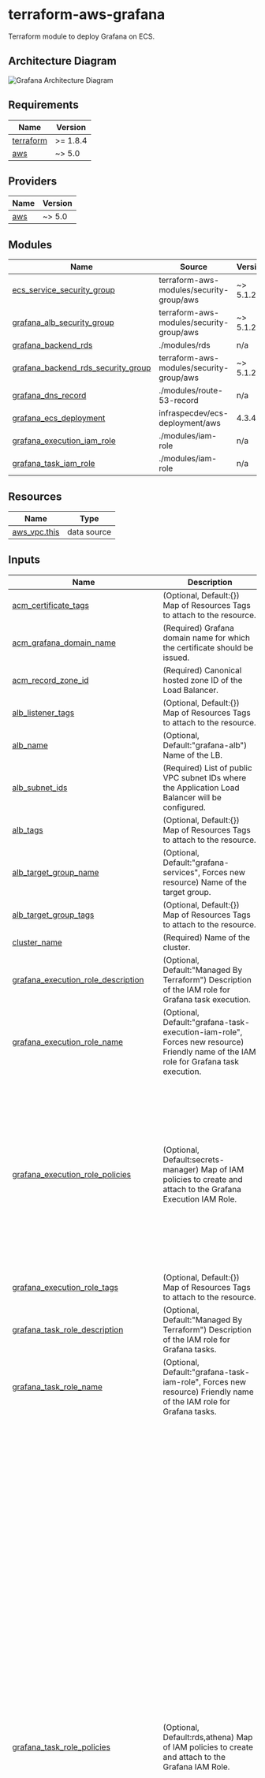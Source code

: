 <!-- BEGIN_TF_DOCS -->
# terraform-aws-grafana

Terraform module to deploy Grafana on ECS.

## Architecture Diagram

![Grafana Architecture Diagram](https://github.com/infraspecdev/terraform-aws-grafana/raw/main/diagrams/grafana-architecture.png)

## Requirements

| Name | Version |
|------|---------|
| <a name="requirement_terraform"></a> [terraform](#requirement\_terraform) | >= 1.8.4 |
| <a name="requirement_aws"></a> [aws](#requirement\_aws) | ~> 5.0 |

## Providers

| Name | Version |
|------|---------|
| <a name="provider_aws"></a> [aws](#provider\_aws) | ~> 5.0 |

## Modules

| Name | Source | Version |
|------|--------|---------|
| <a name="module_ecs_service_security_group"></a> [ecs\_service\_security\_group](#module\_ecs\_service\_security\_group) | terraform-aws-modules/security-group/aws | ~> 5.1.2 |
| <a name="module_grafana_alb_security_group"></a> [grafana\_alb\_security\_group](#module\_grafana\_alb\_security\_group) | terraform-aws-modules/security-group/aws | ~> 5.1.2 |
| <a name="module_grafana_backend_rds"></a> [grafana\_backend\_rds](#module\_grafana\_backend\_rds) | ./modules/rds | n/a |
| <a name="module_grafana_backend_rds_security_group"></a> [grafana\_backend\_rds\_security\_group](#module\_grafana\_backend\_rds\_security\_group) | terraform-aws-modules/security-group/aws | ~> 5.1.2 |
| <a name="module_grafana_dns_record"></a> [grafana\_dns\_record](#module\_grafana\_dns\_record) | ./modules/route-53-record | n/a |
| <a name="module_grafana_ecs_deployment"></a> [grafana\_ecs\_deployment](#module\_grafana\_ecs\_deployment) | infraspecdev/ecs-deployment/aws | 4.3.4 |
| <a name="module_grafana_execution_iam_role"></a> [grafana\_execution\_iam\_role](#module\_grafana\_execution\_iam\_role) | ./modules/iam-role | n/a |
| <a name="module_grafana_task_iam_role"></a> [grafana\_task\_iam\_role](#module\_grafana\_task\_iam\_role) | ./modules/iam-role | n/a |

## Resources

| Name | Type |
|------|------|
| [aws_vpc.this](https://registry.terraform.io/providers/hashicorp/aws/latest/docs/data-sources/vpc) | data source |

## Inputs

| Name | Description | Type | Default | Required |
|------|-------------|------|---------|:--------:|
| <a name="input_acm_certificate_tags"></a> [acm\_certificate\_tags](#input\_acm\_certificate\_tags) | (Optional, Default:{}) Map of Resources Tags to attach to the resource. | `map(string)` | `{}` | no |
| <a name="input_acm_grafana_domain_name"></a> [acm\_grafana\_domain\_name](#input\_acm\_grafana\_domain\_name) | (Required) Grafana domain name for which the certificate should be issued. | `string` | n/a | yes |
| <a name="input_acm_record_zone_id"></a> [acm\_record\_zone\_id](#input\_acm\_record\_zone\_id) | (Required) Canonical hosted zone ID of the Load Balancer. | `string` | n/a | yes |
| <a name="input_alb_listener_tags"></a> [alb\_listener\_tags](#input\_alb\_listener\_tags) | (Optional, Default:{}) Map of Resources Tags to attach to the resource. | `map(string)` | `{}` | no |
| <a name="input_alb_name"></a> [alb\_name](#input\_alb\_name) | (Optional, Default:"grafana-alb") Name of the LB. | `string` | `"grafana-alb"` | no |
| <a name="input_alb_subnet_ids"></a> [alb\_subnet\_ids](#input\_alb\_subnet\_ids) | (Required) List of public VPC subnet IDs where the Application Load Balancer will be configured. | `list(string)` | n/a | yes |
| <a name="input_alb_tags"></a> [alb\_tags](#input\_alb\_tags) | (Optional, Default:{}) Map of Resources Tags to attach to the resource. | `map(string)` | `{}` | no |
| <a name="input_alb_target_group_name"></a> [alb\_target\_group\_name](#input\_alb\_target\_group\_name) | (Optional, Default:"grafana-services", Forces new resource) Name of the target group. | `string` | `"grafana-services"` | no |
| <a name="input_alb_target_group_tags"></a> [alb\_target\_group\_tags](#input\_alb\_target\_group\_tags) | (Optional, Default:{}) Map of Resources Tags to attach to the resource. | `map(string)` | `{}` | no |
| <a name="input_cluster_name"></a> [cluster\_name](#input\_cluster\_name) | (Required) Name of the cluster. | `string` | n/a | yes |
| <a name="input_grafana_execution_role_description"></a> [grafana\_execution\_role\_description](#input\_grafana\_execution\_role\_description) | (Optional, Default:"Managed By Terraform") Description of the IAM role for Grafana task execution. | `string` | `"Managed By Terraform"` | no |
| <a name="input_grafana_execution_role_name"></a> [grafana\_execution\_role\_name](#input\_grafana\_execution\_role\_name) | (Optional, Default:"grafana-task-execution-iam-role", Forces new resource) Friendly name of the IAM role for Grafana task execution. | `string` | `"grafana-task-execution-iam-role"` | no |
| <a name="input_grafana_execution_role_policies"></a> [grafana\_execution\_role\_policies](#input\_grafana\_execution\_role\_policies) | (Optional, Default:secrets-manager) Map of IAM policies to create and attach to the Grafana Execution IAM Role. | <pre>map(<br/>    object({<br/>      name        = string<br/>      description = optional(string, null)<br/>      policy = object({<br/>        Version = optional(string, "2012-10-17")<br/>        Statement = list(<br/>          object({<br/>            Sid      = optional(string)<br/>            Effect   = string<br/>            Resource = string<br/>            Action   = optional(list(string), [])<br/>          })<br/>        )<br/>      })<br/>      tags = optional(map(string), {})<br/>    })<br/>  )</pre> | <pre>{<br/>  "secrets-manager": {<br/>    "description": "Allow access to Secrets Manager",<br/>    "name": "grafana-execution-role-secrets-manager",<br/>    "policy": {<br/>      "Statement": [<br/>        {<br/>          "Action": [<br/>            "secretsmanager:*"<br/>          ],<br/>          "Effect": "Allow",<br/>          "Resource": "*",<br/>          "Sid": "AllowSecretsManagerFullAccess"<br/>        }<br/>      ]<br/>    }<br/>  }<br/>}</pre> | no |
| <a name="input_grafana_execution_role_tags"></a> [grafana\_execution\_role\_tags](#input\_grafana\_execution\_role\_tags) | (Optional, Default:{}) Map of Resources Tags to attach to the resource. | `map(string)` | `{}` | no |
| <a name="input_grafana_task_role_description"></a> [grafana\_task\_role\_description](#input\_grafana\_task\_role\_description) | (Optional, Default:"Managed By Terraform") Description of the IAM role for Grafana tasks. | `string` | `"Managed By Terraform"` | no |
| <a name="input_grafana_task_role_name"></a> [grafana\_task\_role\_name](#input\_grafana\_task\_role\_name) | (Optional, Default:"grafana-task-iam-role", Forces new resource) Friendly name of the IAM role for Grafana tasks. | `string` | `"grafana-task-iam-role"` | no |
| <a name="input_grafana_task_role_policies"></a> [grafana\_task\_role\_policies](#input\_grafana\_task\_role\_policies) | (Optional, Default:rds,athena) Map of IAM policies to create and attach to the Grafana IAM Role. | <pre>map(<br/>    object({<br/>      name        = string<br/>      description = optional(string, null)<br/>      policy = object({<br/>        Version = optional(string, "2012-10-17")<br/>        Statement = list(<br/>          object({<br/>            Sid      = optional(string)<br/>            Effect   = string<br/>            Resource = string<br/>            Action   = optional(list(string), [])<br/>          })<br/>        )<br/>      })<br/>      tags = optional(map(string), {})<br/>    })<br/>  )</pre> | <pre>{<br/>  "athena": {<br/>    "description": "Allow access to Athena",<br/>    "name": "grafana-task-iam-role-athena",<br/>    "policy": {<br/>      "Statement": [<br/>        {<br/>          "Action": [<br/>            "athena:*"<br/>          ],<br/>          "Effect": "Allow",<br/>          "Resource": "*",<br/>          "Sid": "AllowAthenaFullAccess"<br/>        },<br/>        {<br/>          "Action": [<br/>            "glue:CreateDatabase",<br/>            "glue:DeleteDatabase",<br/>            "glue:GetDatabase",<br/>            "glue:GetDatabases",<br/>            "glue:UpdateDatabase",<br/>            "glue:CreateTable",<br/>            "glue:DeleteTable",<br/>            "glue:BatchDeleteTable",<br/>            "glue:UpdateTable",<br/>            "glue:GetTable",<br/>            "glue:GetTables",<br/>            "glue:BatchCreatePartition",<br/>            "glue:CreatePartition",<br/>            "glue:DeletePartition",<br/>            "glue:BatchDeletePartition",<br/>            "glue:UpdatePartition",<br/>            "glue:GetPartition",<br/>            "glue:GetPartitions",<br/>            "glue:BatchGetPartition",<br/>            "glue:StartColumnStatisticsTaskRun",<br/>            "glue:GetColumnStatisticsTaskRun",<br/>            "glue:GetColumnStatisticsTaskRuns",<br/>            "glue:GetCatalogImportStatus"<br/>          ],<br/>          "Effect": "Allow",<br/>          "Resource": "*",<br/>          "Sid": "AllowGlueFullAccess"<br/>        }<br/>      ]<br/>    }<br/>  },<br/>  "rds": {<br/>    "description": "Allow access to RDS",<br/>    "name": "grafana-task-iam-role-rds",<br/>    "policy": {<br/>      "Statement": [<br/>        {<br/>          "Action": [<br/>            "rds:*"<br/>          ],<br/>          "Effect": "Allow",<br/>          "Resource": "*",<br/>          "Sid": "AllowRDSFullAccess"<br/>        }<br/>      ]<br/>    }<br/>  }<br/>}</pre> | no |
| <a name="input_grafana_task_role_tags"></a> [grafana\_task\_role\_tags](#input\_grafana\_task\_role\_tags) | (Optional, Default:{}) Map of Resources Tags to attach to the resource. | `map(string)` | `{}` | no |
| <a name="input_rds_allocated_storage"></a> [rds\_allocated\_storage](#input\_rds\_allocated\_storage) | (Optional, Default:10) The allocated storage in gibibytes. | `number` | `10` | no |
| <a name="input_rds_db_parameter_group_description"></a> [rds\_db\_parameter\_group\_description](#input\_rds\_db\_parameter\_group\_description) | (Optional, Default:"Managed By Terraform", Forces new resource) The description of the DB parameter group. | `string` | `"Managed By Terraform"` | no |
| <a name="input_rds_db_parameter_group_family"></a> [rds\_db\_parameter\_group\_family](#input\_rds\_db\_parameter\_group\_family) | (Optional, Default:"postgres16", Forces new resource) The description of the DB parameter group. | `string` | `"postgres16"` | no |
| <a name="input_rds_db_parameter_group_name"></a> [rds\_db\_parameter\_group\_name](#input\_rds\_db\_parameter\_group\_name) | (Optional, Default:"grafana-rds-parameter-group", Forces new resource) The name of the DB parameter group. | `string` | `"grafana-rds-parameter-group"` | no |
| <a name="input_rds_db_parameter_group_parameters"></a> [rds\_db\_parameter\_group\_parameters](#input\_rds\_db\_parameter\_group\_parameters) | (Optional) The DB parameters to apply. | <pre>list(<br/>    object({<br/>      name         = string<br/>      value        = string<br/>      apply_method = optional(string)<br/>    })<br/>  )</pre> | <pre>[<br/>  {<br/>    "apply_method": "immediate",<br/>    "name": "rds.force_ssl",<br/>    "value": "0"<br/>  }<br/>]</pre> | no |
| <a name="input_rds_db_parameter_group_tags"></a> [rds\_db\_parameter\_group\_tags](#input\_rds\_db\_parameter\_group\_tags) | (Optional, Default:{}) Map of Resources Tags to attach to the resource. | `map(string)` | `{}` | no |
| <a name="input_rds_db_subnet_group_description"></a> [rds\_db\_subnet\_group\_description](#input\_rds\_db\_subnet\_group\_description) | (Optional, Default:"Managed By Terraform", Forces new resource) The description of the DB subnet group. | `string` | `"Managed By Terraform"` | no |
| <a name="input_rds_db_subnet_group_name"></a> [rds\_db\_subnet\_group\_name](#input\_rds\_db\_subnet\_group\_name) | (Optional, Default:"grafana-rds-subnet-group", Forces new resource) The name of the DB subnet group. | `string` | `"grafana-rds-subnet-group"` | no |
| <a name="input_rds_db_subnet_group_subnet_ids"></a> [rds\_db\_subnet\_group\_subnet\_ids](#input\_rds\_db\_subnet\_group\_subnet\_ids) | (Required) A list of VPC subnet IDs. | `list(string)` | n/a | yes |
| <a name="input_rds_db_subnet_group_tags"></a> [rds\_db\_subnet\_group\_tags](#input\_rds\_db\_subnet\_group\_tags) | (Optional, Default:{}) Map of Resources Tags to attach to the resource. | `map(string)` | `{}` | no |
| <a name="input_rds_identifier"></a> [rds\_identifier](#input\_rds\_identifier) | (Optional, Default:"grafana-backend") The name of the Postgres RDS instance. | `string` | `"grafana-backend"` | no |
| <a name="input_rds_instance_class"></a> [rds\_instance\_class](#input\_rds\_instance\_class) | (Optional, Default:"db.t3.micro") The instance type of the Postgres RDS instance. | `string` | `"db.t3.micro"` | no |
| <a name="input_rds_postgres_engine_version"></a> [rds\_postgres\_engine\_version](#input\_rds\_postgres\_engine\_version) | (Optional, Default:"16.3") The Postgres engine version to use. | `string` | `"16.3"` | no |
| <a name="input_rds_tags"></a> [rds\_tags](#input\_rds\_tags) | (Optional, Default:{}) Map of Resources Tags to attach to the resource. | `map(string)` | `{}` | no |
| <a name="input_rds_username"></a> [rds\_username](#input\_rds\_username) | (Optional, Default:"grafana\_admin") Username for the master DB user. | `string` | `"grafana_admin"` | no |
| <a name="input_s3_bucket_name"></a> [s3\_bucket\_name](#input\_s3\_bucket\_name) | (Optional, Default:"grafana-services-alb-logs", Forces new resource) Name of the bucket where the Grafana ALB logs will be stored. | `string` | `"grafana-services-alb-logs"` | no |
| <a name="input_s3_bucket_tags"></a> [s3\_bucket\_tags](#input\_s3\_bucket\_tags) | (Optional, Default:{}) Map of Resources Tags to attach to the resource. | `map(string)` | `{}` | no |
| <a name="input_service_desired_count"></a> [service\_desired\_count](#input\_service\_desired\_count) | (Optional, Default:3) Desired number of tasks to run in the ECS Service. | `number` | `3` | no |
| <a name="input_service_name"></a> [service\_name](#input\_service\_name) | (Optional, Default:grafana) Name of the ECS Service. | `string` | `"grafana"` | no |
| <a name="input_service_subnet_ids"></a> [service\_subnet\_ids](#input\_service\_subnet\_ids) | (Required) List of VPC subnet IDs where the infrastructure will be configured. | `list(string)` | n/a | yes |
| <a name="input_service_tags"></a> [service\_tags](#input\_service\_tags) | (Optional, Default:{}) Map of Resources Tags to attach to the resource. | `map(string)` | `{}` | no |
| <a name="input_task_definition_family"></a> [task\_definition\_family](#input\_task\_definition\_family) | (Optional, Default:"grafana") A unique name for your task definition. | `string` | `"grafana"` | no |
| <a name="input_task_definition_grafana_image_version"></a> [task\_definition\_grafana\_image\_version](#input\_task\_definition\_grafana\_image\_version) | (Optional, Default:11.1.2) Version tag to use with the Grafana docker image. | `string` | `"11.1.2"` | no |
| <a name="input_task_definition_tags"></a> [task\_definition\_tags](#input\_task\_definition\_tags) | (Optional, Default:{}) Map of Resources Tags to attach to the resource. | `map(string)` | `{}` | no |
| <a name="input_vpc_id"></a> [vpc\_id](#input\_vpc\_id) | (Required) The ID of the VPC. | `string` | n/a | yes |

## Outputs

| Name | Description |
|------|-------------|
| <a name="output_acm_certificate_arn"></a> [acm\_certificate\_arn](#output\_acm\_certificate\_arn) | ARN of the ACM certificate for Grafana endpoint. |
| <a name="output_acm_certificate_id"></a> [acm\_certificate\_id](#output\_acm\_certificate\_id) | Identifier of the ACM certificate for Grafana endpoint. |
| <a name="output_acm_certificate_validation_id"></a> [acm\_certificate\_validation\_id](#output\_acm\_certificate\_validation\_id) | Identifier of the Grafana endpoint ACM certificate validation resource. |
| <a name="output_acm_route53_record_id"></a> [acm\_route53\_record\_id](#output\_acm\_route53\_record\_id) | Identifier of the Route53 Record for validation of the Grafana endpoint ACM certificate. |
| <a name="output_alb_arn"></a> [alb\_arn](#output\_alb\_arn) | ARN of the Grafana load balancer. |
| <a name="output_alb_dns_name"></a> [alb\_dns\_name](#output\_alb\_dns\_name) | DNS name of the Grafana load balancer. |
| <a name="output_alb_listener_arn"></a> [alb\_listener\_arn](#output\_alb\_listener\_arn) | ARN of the Listener for Grafana services. |
| <a name="output_alb_listener_id"></a> [alb\_listener\_id](#output\_alb\_listener\_id) | Identifier of the Listener for Grafana services. |
| <a name="output_alb_target_group_arn"></a> [alb\_target\_group\_arn](#output\_alb\_target\_group\_arn) | ARN of the Target Group of Grafana services. |
| <a name="output_alb_target_group_id"></a> [alb\_target\_group\_id](#output\_alb\_target\_group\_id) | Identifier of the Target Group of Grafana services. |
| <a name="output_alb_zone_id"></a> [alb\_zone\_id](#output\_alb\_zone\_id) | Canonical hosted zone ID of the Grafana Load Balancer. |
| <a name="output_ecs_service_security_group_arn"></a> [ecs\_service\_security\_group\_arn](#output\_ecs\_service\_security\_group\_arn) | ARN of the Grafana ECS Service Security Group. |
| <a name="output_ecs_service_security_group_id"></a> [ecs\_service\_security\_group\_id](#output\_ecs\_service\_security\_group\_id) | Identifier of the Grafana ECS Service Security Group. |
| <a name="output_grafana_alb_security_group_arn"></a> [grafana\_alb\_security\_group\_arn](#output\_grafana\_alb\_security\_group\_arn) | ARN of the Grafana ALB Security Group. |
| <a name="output_grafana_alb_security_group_id"></a> [grafana\_alb\_security\_group\_id](#output\_grafana\_alb\_security\_group\_id) | Identifier of the Grafana ALB Security Group. |
| <a name="output_grafana_backend_rds_security_group_arn"></a> [grafana\_backend\_rds\_security\_group\_arn](#output\_grafana\_backend\_rds\_security\_group\_arn) | ARN of the Grafana Backend RDS Security Group. |
| <a name="output_grafana_backend_rds_security_group_id"></a> [grafana\_backend\_rds\_security\_group\_id](#output\_grafana\_backend\_rds\_security\_group\_id) | Identifier of the Grafana Backend RDS Security Group. |
| <a name="output_grafana_ecs_service_arn"></a> [grafana\_ecs\_service\_arn](#output\_grafana\_ecs\_service\_arn) | ARN that identifies the Grafana ECS service. |
| <a name="output_grafana_ecs_task_definition_arn"></a> [grafana\_ecs\_task\_definition\_arn](#output\_grafana\_ecs\_task\_definition\_arn) | Full ARN of the Grafana ECS Task Definition. |
| <a name="output_grafana_execution_iam_role_arn"></a> [grafana\_execution\_iam\_role\_arn](#output\_grafana\_execution\_iam\_role\_arn) | Amazon Resource Name (ARN) specifying the Grafana Execution IAM role. |
| <a name="output_grafana_execution_iam_role_id"></a> [grafana\_execution\_iam\_role\_id](#output\_grafana\_execution\_iam\_role\_id) | Name of the Grafana Execution IAM role. |
| <a name="output_grafana_execution_iam_role_policies_arns"></a> [grafana\_execution\_iam\_role\_policies\_arns](#output\_grafana\_execution\_iam\_role\_policies\_arns) | Map of IAM Policies ARNs created and attached with the Grafana Execution IAM role. |
| <a name="output_grafana_execution_iam_role_policies_ids"></a> [grafana\_execution\_iam\_role\_policies\_ids](#output\_grafana\_execution\_iam\_role\_policies\_ids) | Map of IAM Policies Identifiers created and attached with the Grafana Execution IAM role. |
| <a name="output_grafana_task_iam_role_arn"></a> [grafana\_task\_iam\_role\_arn](#output\_grafana\_task\_iam\_role\_arn) | Amazon Resource Name (ARN) specifying the Grafana Task IAM role. |
| <a name="output_grafana_task_iam_role_id"></a> [grafana\_task\_iam\_role\_id](#output\_grafana\_task\_iam\_role\_id) | Name of the Grafana Task IAM role. |
| <a name="output_grafana_task_iam_role_policies_arns"></a> [grafana\_task\_iam\_role\_policies\_arns](#output\_grafana\_task\_iam\_role\_policies\_arns) | Map of IAM Policies ARNs created and attached with the Grafana Task IAM role. |
| <a name="output_grafana_task_iam_role_policies_ids"></a> [grafana\_task\_iam\_role\_policies\_ids](#output\_grafana\_task\_iam\_role\_policies\_ids) | Map of IAM Policies Identifiers created and attached with the Grafana Task IAM role. |
| <a name="output_rds_arn"></a> [rds\_arn](#output\_rds\_arn) | The ARN of the Grafana RDS instance. |
| <a name="output_rds_db_parameter_group_arn"></a> [rds\_db\_parameter\_group\_arn](#output\_rds\_db\_parameter\_group\_arn) | The ARN of the db parameter group attached with Grafana RDS. |
| <a name="output_rds_db_parameter_group_id"></a> [rds\_db\_parameter\_group\_id](#output\_rds\_db\_parameter\_group\_id) | The db parameter group name to use with the Grafana RDS. |
| <a name="output_rds_db_subnet_group_arn"></a> [rds\_db\_subnet\_group\_arn](#output\_rds\_db\_subnet\_group\_arn) | The ARN of the db subnet group attached with Grafana RDS. |
| <a name="output_rds_db_subnet_group_id"></a> [rds\_db\_subnet\_group\_id](#output\_rds\_db\_subnet\_group\_id) | The db subnet group name to use with the Grafana RDS. |
| <a name="output_rds_endpoint"></a> [rds\_endpoint](#output\_rds\_endpoint) | The Grafana RDS connection endpoint in `address:port` format. |
| <a name="output_rds_id"></a> [rds\_id](#output\_rds\_id) | Grafana RDS DBI resource ID. |
| <a name="output_rds_master_user_secret"></a> [rds\_master\_user\_secret](#output\_rds\_master\_user\_secret) | Details of the secret containing the database master password for Grafana RDS. |
| <a name="output_s3_bucket_arn"></a> [s3\_bucket\_arn](#output\_s3\_bucket\_arn) | ARN of the bucket where the Grafana ALB logs will be stored. |
| <a name="output_s3_bucket_id"></a> [s3\_bucket\_id](#output\_s3\_bucket\_id) | Name of the bucket where the Grafana ALB logs will be stored. |
<!-- END_TF_DOCS -->
